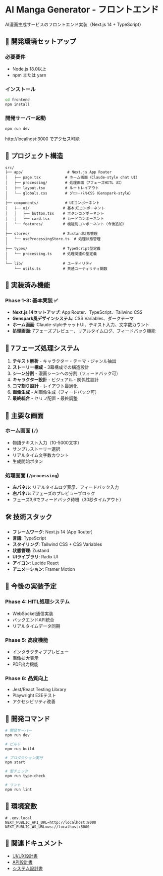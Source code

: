 # AI Manga Generator - フロントエンド

AI漫画生成サービスのフロントエンド実装（Next.js 14 + TypeScript）

## 🚀 開発環境セットアップ

### 必要要件
- Node.js 18.0以上
- npm または yarn

### インストール
```bash
cd frontend
npm install
```

### 開発サーバー起動
```bash
npm run dev
```
http://localhost:3000 でアクセス可能

## 📁 プロジェクト構造

```
src/
├── app/                    # Next.js App Router
│   ├── page.tsx           # ホーム画面（Claude-style chat UI）
│   ├── processing/        # 処理画面（7フェーズHITL UI）
│   ├── layout.tsx         # ルートレイアウト
│   └── globals.css        # グローバルCSS（Genspark-style）
│
├── components/            # UIコンポーネント
│   ├── ui/               # 基本UIコンポーネント
│   │   ├── button.tsx    # ボタンコンポーネント
│   │   └── card.tsx      # カードコンポーネント
│   └── features/         # 機能別コンポーネント（今後追加）
│
├── stores/               # Zustand状態管理
│   └── useProcessingStore.ts  # 処理状態管理
│
├── types/                # TypeScript型定義
│   └── processing.ts     # 処理関連の型定義
│
└── lib/                  # ユーティリティ
    └── utils.ts          # 共通ユーティリティ関数
```

## 🎨 実装済み機能

### Phase 1-3: 基本実装 ✅
- **Next.js 14セットアップ**: App Router、TypeScript、Tailwind CSS
- **Genspark風デザインシステム**: CSS Variables、ダークテーマ
- **ホーム画面**: Claude-styleチャットUI、テキスト入力、文字数カウント
- **処理画面**: 7フェーズプレビュー、リアルタイムログ、フィードバック機能

## 🔄 7フェーズ処理システム

1. **テキスト解析** - キャラクター・テーマ・ジャンル抽出
2. **ストーリー構成** - 3幕構成での構造設計
3. **シーン分割** - 漫画シーンへの分割（フィードバック可）
4. **キャラクター設計** - ビジュアル・関係性設計
5. **コマ割り設計** - レイアウト最適化
6. **画像生成** - AI画像生成（フィードバック可）
7. **最終統合** - セリフ配置・最終調整

## 🎯 主要な画面

### ホーム画面 (`/`)
- 物語テキスト入力（10-5000文字）
- サンプルストーリー選択
- リアルタイム文字数カウント
- 生成開始ボタン

### 処理画面 (`/processing`)
- **左パネル**: リアルタイムログ表示、フィードバック入力
- **右パネル**: 7フェーズのプレビューブロック
- フェーズ3,6でフィードバック待機（30秒タイムアウト）

## 🛠️ 技術スタック

- **フレームワーク**: Next.js 14 (App Router)
- **言語**: TypeScript
- **スタイリング**: Tailwind CSS + CSS Variables
- **状態管理**: Zustand
- **UIライブラリ**: Radix UI
- **アイコン**: Lucide React
- **アニメーション**: Framer Motion

## 📝 今後の実装予定

### Phase 4: HITL処理システム
- WebSocket通信実装
- バックエンドAPI統合
- リアルタイムデータ同期

### Phase 5: 高度機能
- インタラクティブプレビュー
- 画像拡大表示
- PDF出力機能

### Phase 6: 品質向上
- Jest/React Testing Library
- Playwright E2Eテスト
- アクセシビリティ改善

## 🚧 開発コマンド

```bash
# 開発サーバー
npm run dev

# ビルド
npm run build

# プロダクション実行
npm start

# 型チェック
npm run type-check

# リント
npm run lint
```

## 📌 環境変数

```env
# .env.local
NEXT_PUBLIC_API_URL=http://localhost:8000
NEXT_PUBLIC_WS_URL=ws://localhost:8000
```

## 🔗 関連ドキュメント

- [UI/UX設計書](../docs/07.UI_UX設計書.md)
- [API設計書](../docs/05.API設計書.md)
- [システム設計書](../docs/04.システム設計書.md)

